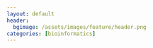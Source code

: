 ```yaml
---
layout: default
header:
  bgimage: /assets/images/feature/header.png
categories: [bioinformatics]
---
```

